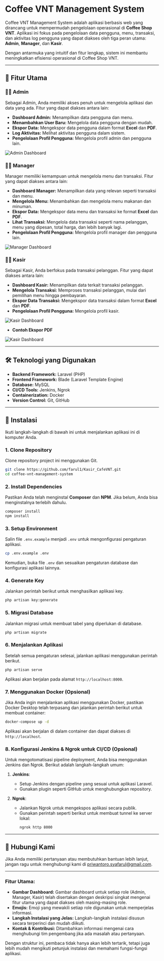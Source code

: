 # Coffee VNT Management System

Coffee VNT Management System adalah aplikasi berbasis web yang dirancang untuk mempermudah pengelolaan operasional di **Coffee Shop VNT**. Aplikasi ini fokus pada pengelolaan data pengguna, menu, transaksi, dan aktivitas log pengguna yang dapat diakses oleh tiga peran utama: **Admin**, **Manager**, dan **Kasir**.

Dengan antarmuka yang intuitif dan fitur lengkap, sistem ini membantu meningkatkan efisiensi operasional di Coffee Shop VNT.

---

## 🎯 Fitur Utama

### **👩‍💼 Admin**
Sebagai Admin, Anda memiliki akses penuh untuk mengelola aplikasi dan data yang ada. Fitur yang dapat diakses antara lain:
- **Dashboard Admin:** Menampilkan data pengguna dan menu.
- **Menambahkan User Baru:** Mengelola data pengguna dengan mudah.
- **Ekspor Data:** Mengekspor data pengguna dalam format **Excel** dan **PDF**.
- **Log Aktivitas:** Melihat aktivitas pengguna dalam sistem.
- **Pengelolaan Profil Pengguna:** Mengelola profil admin dan pengguna lain.

![Admin Dashboard](public/images/admin.gif)

### **👨‍💼 Manager**
Manager memiliki kemampuan untuk mengelola menu dan transaksi. Fitur yang dapat diakses antara lain:
- **Dashboard Manager:** Menampilkan data yang relevan seperti transaksi dan menu.
- **Mengelola Menu:** Menambahkan dan mengelola menu makanan dan minuman.
- **Ekspor Data:** Mengekspor data menu dan transaksi ke format **Excel** dan **PDF**.
- **Lihat Transaksi:** Mengelola data transaksi seperti nama pelanggan, menu yang dipesan, total harga, dan lebih banyak lagi.
- **Pengelolaan Profil Pengguna:** Mengelola profil manager dan pengguna lain.

![Manager Dashboard](public/images/manager.gif)

### **👨‍🍳 Kasir**
Sebagai Kasir, Anda berfokus pada transaksi pelanggan. Fitur yang dapat diakses antara lain:
- **Dashboard Kasir:** Menampilkan data terkait transaksi pelanggan.
- **Mengelola Transaksi:** Memproses transaksi pelanggan, mulai dari pemilihan menu hingga pembayaran.
- **Ekspor Data Transaksi:** Mengekspor data transaksi dalam format **Excel** dan **PDF**.
- **Pengelolaan Profil Pengguna:** Mengelola profil kasir.

![Kasir Dashboard](public/images/kasir.gif)

- **Contoh Ekspor PDF**
  
![Kasir Dashboard](public/images/midtrans.gif)

---

## 🛠️ Teknologi yang Digunakan

- **Backend Framework:** Laravel (PHP)
- **Frontend Framework:** Blade (Laravel Template Engine)
- **Database:** MySQL
- **CI/CD Tools:** Jenkins, Ngrok
- **Containerization:** Docker
- **Version Control:** Git, GitHub

---

## 🚀 Instalasi

Ikuti langkah-langkah di bawah ini untuk menjalankan aplikasi ini di komputer Anda.

### **1. Clone Repository**
Clone repository project ini menggunakan Git.
```bash
git clone https://github.com/farul1/Kasir_CafeVNT.git
cd coffee-vnt-management-system
```


### **2. Install Dependencies**
Pastikan Anda telah menginstal **Composer** dan **NPM**. Jika belum, Anda bisa menginstalnya terlebih dahulu.

```bash
composer install
npm install
```

### **3. Setup Environment**
Salin file `.env.example` menjadi `.env` untuk mengonfigurasi pengaturan aplikasi.

```bash
cp .env.example .env
```

Kemudian, buka file `.env` dan sesuaikan pengaturan database dan konfigurasi aplikasi lainnya.

### **4. Generate Key**
Jalankan perintah berikut untuk menghasilkan aplikasi key.

```bash
php artisan key:generate
```

### **5. Migrasi Database**
Jalankan migrasi untuk membuat tabel yang diperlukan di database.

```bash
php artisan migrate
```

### **6. Menjalankan Aplikasi**
Setelah semua pengaturan selesai, jalankan aplikasi menggunakan perintah berikut.

```bash
php artisan serve
```

Aplikasi akan berjalan pada alamat `http://localhost:8000`.

### **7. Menggunakan Docker (Opsional)**
Jika Anda ingin menjalankan aplikasi menggunakan Docker, pastikan Docker Desktop telah terpasang dan jalankan perintah berikut untuk membuat container:

```bash
docker-compose up -d
```

Aplikasi akan berjalan di dalam container dan dapat diakses di `http://localhost`.

### **8. Konfigurasi Jenkins & Ngrok untuk CI/CD (Opsional)**
Untuk mengotomatisasi pipeline deployment, Anda bisa menggunakan Jenkins dan Ngrok. Berikut adalah langkah-langkah umum:
1. **Jenkins**:
   - Setup Jenkins dengan pipeline yang sesuai untuk aplikasi Laravel.
   - Gunakan plugin seperti GitHub untuk menghubungkan repository.
   
2. **Ngrok**:
   - Jalankan Ngrok untuk mengekspos aplikasi secara publik.
   - Gunakan perintah seperti berikut untuk membuat tunnel ke server lokal:
     ```bash
     ngrok http 8000
     ```

---

## 💬 Hubungi Kami
Jika Anda memiliki pertanyaan atau membutuhkan bantuan lebih lanjut, jangan ragu untuk menghubungi kami di [priwantoro.syafarul@gmail.com](priwantoro.syafarul@gmail.com).

---


### Fitur Utama:
- **Gambar Dashboard:** Gambar dashboard untuk setiap role (Admin, Manager, Kasir) telah disertakan dengan deskripsi singkat mengenai fitur utama yang dapat diakses oleh masing-masing role.
- **Emojis:** Emoji yang mewakili setiap role digunakan untuk memperjelas informasi.
- **Langkah Instalasi yang Jelas:** Langkah-langkah instalasi disusun secara terperinci dan mudah diikuti.
- **Kontak & Kontribusi:** Ditambahkan informasi mengenai cara menghubungi tim pengembang jika ada masalah atau pertanyaan.

Dengan struktur ini, pembaca tidak hanya akan lebih tertarik, tetapi juga lebih mudah mengikuti petunjuk instalasi dan memahami fungsi-fungsi aplikasi.
